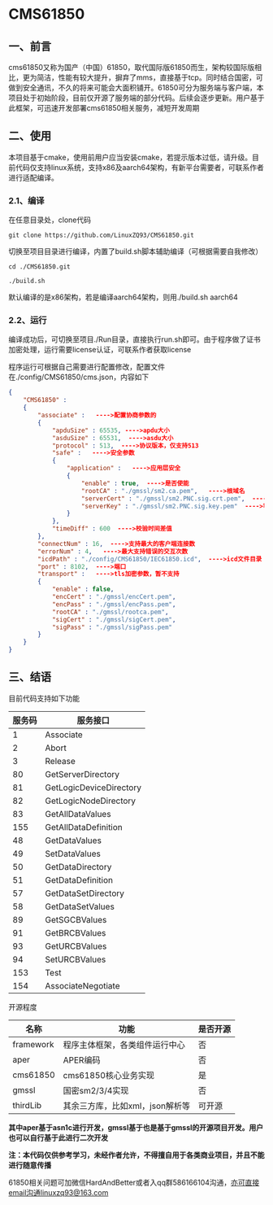 # CMS61850

## 一、前言	

​	cms61850又称为国产（中国）61850，取代国际版61850而生，架构较国际版相比，更为简洁，性能有较大提升，摒弃了mms，直接基于tcp。同时结合国密，可做到安全通讯，不久的将来可能会大面积铺开。61850可分为服务端与客户端，本项目处于初始阶段，目前仅开源了服务端的部分代码。后续会逐步更新。用户基于此框架，可迅速开发部署cms61850相关服务，减短开发周期



## 二、使用

​	本项目基于cmake，使用前用户应当安装cmake，若提示版本过低，请升级。目前代码仅支持linux系统，支持x86及aarch64架构，有新平台需要者，可联系作者进行适配编译。

### 2.1、编译

在任意目录处，clone代码

`git clone https://github.com/LinuxZQ93/CMS61850.git`

切换至项目目录进行编译，内置了build.sh脚本辅助编译（可根据需要自我修改）

`cd ./CMS61850.git`

`./build.sh`

默认编译的是x86架构，若是编译aarch64架构，则用./build.sh aarch64

### 2.2、运行

编译成功后，可切换至项目./Run目录，直接执行run.sh即可。由于程序做了证书加密处理，运行需要license认证，可联系作者获取license

程序运行可根据自己需要进行配置修改，配置文件在./config/CMS61850/cms.json，内容如下

```json
{
	"CMS61850" : 
	{
		"associate" :   ---->配置协商参数的
		{
			"apduSize" : 65535, ---->apdu大小
			"asduSize" : 65531,  ---->asdu大小
			"protocol" : 513,  ---->协议版本，仅支持513
			"safe" :   ---->安全参数
			{
				"application" :   ---->应用层安全
				{
					"enable" : true,  ---->是否使能
					"rootCA" : "./gmssl/sm2.ca.pem",   ---->根域名
					"serverCert" : "./gmssl/sm2.PNC.sig.crt.pem",  ---->服务端证书
					"serverKey" : "./gmssl/sm2.PNC.sig.key.pem"  ---->客户端证书
				}
			},
			"timeDiff" : 600  ---->校验时间差值
		},
		"connectNum" : 16,  ---->支持最大的客户端连接数
		"errorNum" : 4,   ---->最大支持错误的交互次数
		"icdPath" : "./config/CMS61850/IEC61850.icd",  ---->icd文件目录
		"port" : 8102,  ---->端口
		"transport" :   ---->tls加密参数，暂不支持
		{
			"enable" : false,
			"encCert" : "./gmssl/encCert.pem",
			"encPass" : "./gmssl/encPass.pem",
			"rootCA" : "./gmssl/rootca.pem",
			"sigCert" : "./gmssl/sigCert.pem",
			"sigPass" : "./gmssl/sigPass.pem"
		}
	}
}
```



## 三、结语

目前代码支持如下功能

| 服务码 | 服务接口                |
| ------ | ----------------------- |
| 1      | Associate               |
| 2      | Abort                   |
| 3      | Release                 |
| 80     | GetServerDirectory      |
| 81     | GetLogicDeviceDirectory |
| 82     | GetLogicNodeDirectory   |
| 83     | GetAllDataValues        |
| 155    | GetAllDataDefinition    |
| 48     | GetDataValues           |
| 49     | SetDataValues           |
| 50     | GetDataDirectory        |
| 51     | GetDataDefinition       |
| 57     | GetDataSetDirectory     |
| 58     | GetDataSetValues        |
| 89     | GetSGCBValues           |
| 91     | GetBRCBValues           |
| 93     | GetURCBValues           |
| 94     | SetURCBValues           |
| 153    | Test                    |
| 154    | AssociateNegotiate      |

开源程度

| 名称      | 功能                            | 是否开源 |
| --------- | ------------------------------- | -------- |
| framework | 程序主体框架，各类组件运行中心  | 否       |
| aper      | APER编码                        | 否       |
| cms61850  | cms61850核心业务实现            | 是       |
| gmssl     | 国密sm2/3/4实现                 | 否       |
| thirdLib  | 其余三方库，比如xml，json解析等 | 可开源   |

**其中aper基于asn1c进行开发，gmssl基于也是基于gmssl的开源项目开发。用户也可以自行基于此进行二次开发**

**注：本代码仅供参考学习，未经作者允许，不得擅自用于各类商业项目，并且不能进行随意传播**

61850相关问题可加微信HardAndBetter或者入qq群586166104沟通，亦可直接email沟通linuxzq93@163.com